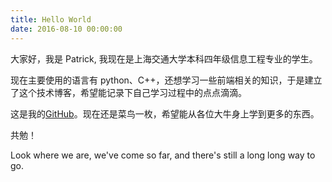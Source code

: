 ```yaml
---
title: Hello World
date: 2016-08-10 00:00:00
---
```

大家好，我是 Patrick, 我现在是上海交通大学本科四年级信息工程专业的学生。

现在主要使用的语言有 python、C++，还想学习一些前端相关的知识，于是建立了这个技术博客，希望能记录下自己学习过程中的点点滴滴。

这是我的[GitHub](https://github.com/pengshiqi)。现在还是菜鸟一枚，希望能从各位大牛身上学到更多的东西。

共勉！

Look where we are,
we've come so far,
and there's still a long long way to go.
